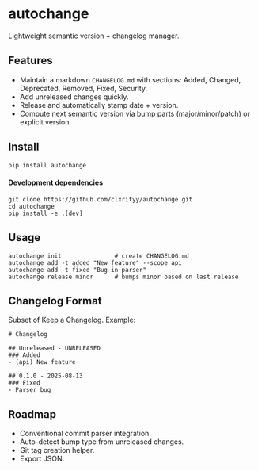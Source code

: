 # autochange

Lightweight semantic version + changelog manager.

## Features

- Maintain a markdown `CHANGELOG.md` with sections: Added, Changed, Deprecated, Removed, Fixed, Security.
- Add unreleased changes quickly.
- Release and automatically stamp date + version.
- Compute next semantic version via bump parts (major/minor/patch) or explicit version.

## Install

```
pip install autochange
```

#### Development dependencies

```
git clone https://github.com/clxrityy/autochange.git
cd autochange
pip install -e .[dev]
```

## Usage

```
autochange init               # create CHANGELOG.md
autochange add -t added "New feature" --scope api
autochange add -t fixed "Bug in parser"
autochange release minor      # bumps minor based on last release
```

## Changelog Format

Subset of Keep a Changelog. Example:

```
# Changelog

## Unreleased - UNRELEASED
### Added
- (api) New feature

## 0.1.0 - 2025-08-13
### Fixed
- Parser bug
```

## Roadmap

- Conventional commit parser integration.
- Auto-detect bump type from unreleased changes.
- Git tag creation helper.
- Export JSON.
